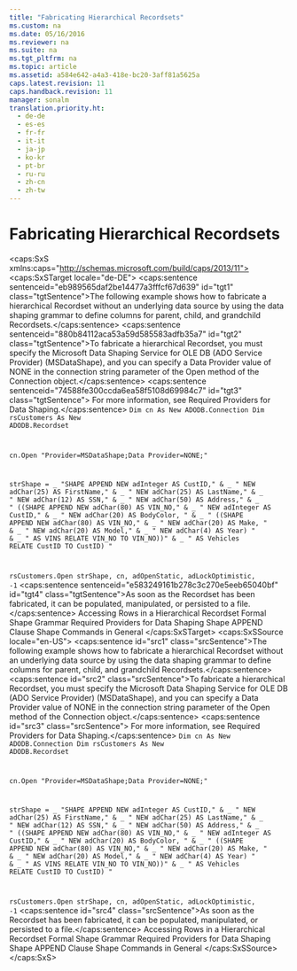 ```yaml
---
title: "Fabricating Hierarchical Recordsets"
ms.custom: na
ms.date: 05/16/2016
ms.reviewer: na
ms.suite: na
ms.tgt_pltfrm: na
ms.topic: article
ms.assetid: a584e642-a4a3-418e-bc20-3aff81a5625a
caps.latest.revision: 11
caps.handback.revision: 11
manager: sonalm
translation.priority.ht: 
  - de-de
  - es-es
  - fr-fr
  - it-it
  - ja-jp
  - ko-kr
  - pt-br
  - ru-ru
  - zh-cn
  - zh-tw
---
```

# Fabricating Hierarchical Recordsets
<?xml version="1.0" encoding="utf-8"?>
<caps:SxS xmlns:caps="http://schemas.microsoft.com/build/caps/2013/11">
  <caps:SxSTarget locale="de-DE">
    <developerReferenceWithoutSyntaxDocument xsi:schemaLocation="http://ddue.schemas.microsoft.com/authoring/2003/5 http://dduestorage.blob.core.windows.net/ddueschema/developer.xsd" xmlns="http://ddue.schemas.microsoft.com/authoring/2003/5" xmlns:xlink="http://www.w3.org/1999/xlink" xmlns:xsi="http://www.w3.org/2001/XMLSchema-instance">
      <introduction>
        <para>
          <caps:sentence sentenceid="eb989565daf2be14477a3fffcf67d639" id="tgt1" class="tgtSentence">The following example shows how to fabricate a hierarchical Recordset without an underlying data source by using the data shaping grammar to define columns for parent, child, and grandchild <legacyBold>Recordsets</legacyBold>.</caps:sentence>
        </para>
        <para>
          <caps:sentence sentenceid="880b84112aca53a59d585583adfb35a7" id="tgt2" class="tgtSentence">To fabricate a hierarchical <legacyBold>Recordset</legacyBold>, you must specify the <link xlink:href="523009ce-e01b-4e2d-a7df-816d7688aff0">Microsoft Data Shaping Service for OLE DB (ADO Service Provider)</link> (MSDataShape), and you can specify a Data Provider value of NONE in the connection string parameter of the <legacyLink xlink:href="663defab-5545-4973-9036-24d5882c9737">Open</legacyLink> method of the <legacyLink xlink:href="ef6b1824-5b12-43db-89d7-8f3d13896d4d">Connection</legacyLink> object.</caps:sentence>
          <caps:sentence sentenceid="74588fe300ccda6ea58f5108d69984c7" id="tgt3" class="tgtSentence"> For more information, see <legacyLink xlink:href="d49d48d2-ac2d-4c11-895c-5a149b444620">Required Providers for Data Shaping</legacyLink>.</caps:sentence>
        </para>
        <code>Dim cn As New ADODB.Connection
Dim rsCustomers As New ADODB.Recordset

cn.Open "Provider=MSDataShape;Data Provider=NONE;"
 
strShape = _
"SHAPE APPEND NEW adInteger AS CustID," &amp; _
            " NEW adChar(25) AS FirstName," &amp; _
            " NEW adChar(25) AS LastName," &amp; _
            " NEW adChar(12) AS SSN," &amp; _
            " NEW adChar(50) AS Address," &amp; _
         " ((SHAPE APPEND NEW adChar(80) AS VIN_NO," &amp; _
                        " NEW adInteger AS CustID," &amp; _
                        " NEW adChar(20) AS BodyColor, " &amp; _
                     " ((SHAPE APPEND NEW adChar(80) AS VIN_NO," &amp; _
                                    " NEW adChar(20) AS Make, " &amp; _
                                    " NEW adChar(20) AS Model," &amp; _
                                    " NEW adChar(4) AS Year) " &amp; _
                        " AS VINS RELATE VIN_NO TO VIN_NO))" &amp; _
            " AS Vehicles RELATE CustID TO CustID) "
 
rsCustomers.Open strShape, cn, adOpenStatic, adLockOptimistic, -1</code>
        <para>
          <caps:sentence sentenceid="e583249161b278c3c270e5eeb65040bf" id="tgt4" class="tgtSentence">As soon as the <legacyBold>Recordset</legacyBold> has been fabricated, it can be populated, manipulated, or persisted to a file.</caps:sentence>
        </para>
      </introduction>
      <relatedTopics>
        <link xlink:href="25f1d2a1-6d5e-4457-aa07-5db5c75dee18">Accessing Rows in a Hierarchical Recordset</link>
        <link xlink:href="ea691475-0f03-4abe-a785-b77e77712d1d">Formal Shape Grammar</link>
        <link xlink:href="d49d48d2-ac2d-4c11-895c-5a149b444620">Required Providers for Data Shaping</link>
        <link xlink:href="f90fcf55-6b24-401d-94e1-d65bd24bd342">Shape APPEND Clause</link>
        <link xlink:href="1fac7831-a187-4b15-9b43-aad380c5556c">Shape Commands in General</link>
      </relatedTopics>
    </developerReferenceWithoutSyntaxDocument>
  </caps:SxSTarget>
  <caps:SxSSource locale="en-US">
    <developerReferenceWithoutSyntaxDocument xsi:schemaLocation="http://ddue.schemas.microsoft.com/authoring/2003/5 http://dduestorage.blob.core.windows.net/ddueschema/developer.xsd" xmlns="http://ddue.schemas.microsoft.com/authoring/2003/5" xmlns:xlink="http://www.w3.org/1999/xlink" xmlns:xsi="http://www.w3.org/2001/XMLSchema-instance">
      <introduction>
        <para>
          <caps:sentence id="src1" class="srcSentence">The following example shows how to fabricate a hierarchical Recordset without an underlying data source by using the data shaping grammar to define columns for parent, child, and grandchild <legacyBold>Recordsets</legacyBold>.</caps:sentence>
        </para>
        <para>
          <caps:sentence id="src2" class="srcSentence">To fabricate a hierarchical <legacyBold>Recordset</legacyBold>, you must specify the <link xlink:href="523009ce-e01b-4e2d-a7df-816d7688aff0">Microsoft Data Shaping Service for OLE DB (ADO Service Provider)</link> (MSDataShape), and you can specify a Data Provider value of NONE in the connection string parameter of the <legacyLink xlink:href="663defab-5545-4973-9036-24d5882c9737">Open</legacyLink> method of the <legacyLink xlink:href="ef6b1824-5b12-43db-89d7-8f3d13896d4d">Connection</legacyLink> object.</caps:sentence>
          <caps:sentence id="src3" class="srcSentence"> For more information, see <legacyLink xlink:href="d49d48d2-ac2d-4c11-895c-5a149b444620">Required Providers for Data Shaping</legacyLink>.</caps:sentence>
        </para>
        <code>Dim cn As New ADODB.Connection
Dim rsCustomers As New ADODB.Recordset

cn.Open "Provider=MSDataShape;Data Provider=NONE;"
 
strShape = _
"SHAPE APPEND NEW adInteger AS CustID," &amp; _
            " NEW adChar(25) AS FirstName," &amp; _
            " NEW adChar(25) AS LastName," &amp; _
            " NEW adChar(12) AS SSN," &amp; _
            " NEW adChar(50) AS Address," &amp; _
         " ((SHAPE APPEND NEW adChar(80) AS VIN_NO," &amp; _
                        " NEW adInteger AS CustID," &amp; _
                        " NEW adChar(20) AS BodyColor, " &amp; _
                     " ((SHAPE APPEND NEW adChar(80) AS VIN_NO," &amp; _
                                    " NEW adChar(20) AS Make, " &amp; _
                                    " NEW adChar(20) AS Model," &amp; _
                                    " NEW adChar(4) AS Year) " &amp; _
                        " AS VINS RELATE VIN_NO TO VIN_NO))" &amp; _
            " AS Vehicles RELATE CustID TO CustID) "
 
rsCustomers.Open strShape, cn, adOpenStatic, adLockOptimistic, -1</code>
        <para>
          <caps:sentence id="src4" class="srcSentence">As soon as the <legacyBold>Recordset</legacyBold> has been fabricated, it can be populated, manipulated, or persisted to a file.</caps:sentence>
        </para>
      </introduction>
      <relatedTopics>
        <link xlink:href="25f1d2a1-6d5e-4457-aa07-5db5c75dee18">Accessing Rows in a Hierarchical Recordset</link>
        <link xlink:href="ea691475-0f03-4abe-a785-b77e77712d1d">Formal Shape Grammar</link>
        <link xlink:href="d49d48d2-ac2d-4c11-895c-5a149b444620">Required Providers for Data Shaping</link>
        <link xlink:href="f90fcf55-6b24-401d-94e1-d65bd24bd342">Shape APPEND Clause</link>
        <link xlink:href="1fac7831-a187-4b15-9b43-aad380c5556c">Shape Commands in General</link>
      </relatedTopics>
    </developerReferenceWithoutSyntaxDocument>
  </caps:SxSSource>
</caps:SxS>